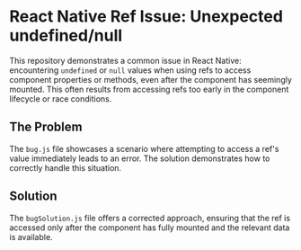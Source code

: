 # React Native Ref Issue: Unexpected undefined/null

This repository demonstrates a common issue in React Native: encountering `undefined` or `null` values when using refs to access component properties or methods, even after the component has seemingly mounted. This often results from accessing refs too early in the component lifecycle or race conditions.

## The Problem

The `bug.js` file showcases a scenario where attempting to access a ref's value immediately leads to an error.  The solution demonstrates how to correctly handle this situation.

## Solution

The `bugSolution.js` file offers a corrected approach, ensuring that the ref is accessed only after the component has fully mounted and the relevant data is available.